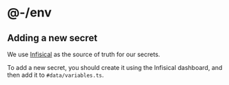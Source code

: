 # @-/env

## Adding a new secret

We use [Infisical](https://infisical.com) as the source of truth for our secrets.

To add a new secret, you should create it using the Infisical dashboard, and then add it to `#data/variables.ts`.
